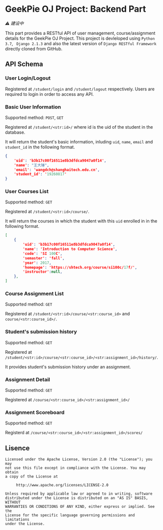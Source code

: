 # GeekPie OJ Project: Backend Part

*⚠️ 建设中*

This part provides a RESTful API of user management, course/assignment details for the GeekPie OJ Project. This project is devleloped using `Python 3.7`, ` Django 2.1.3` and also the latest version of `Django RESTful Framework` directly cloned from GitHub.

## API Schema

### User Login/Logout

Registered at `/student/login` and `/student/logout` respectively. Users are required to login in order to access any API.

### Basic User Information

Supported method: `POST`, `GET`

Registered at `/student/<str:id>/` where id is the uid of the student in the database.

It will return the student's basic information, inluding `uid`, `name`, `email` and `student_id` in the following format.

```json
{
    'uid': 'b3b17c00f16511e8b3dfdca9047a0f14',
    'name': "王大锤",
    'email': 'wangdch@shanghaitech.edu.cn',
    'student_id': '19260817'
}
```

### User Courses List

Supported method: `GET`

Registered at `/student/<str:id>/course/`.

It will return the courses in which the student with this `uid` enrolled in in the following format.

```json
[
    {
        'uid': 'b3b17c00f16511e8b3dfdca9047a0f14',
        'name': 'Introduction to Computer Science',
        'code': 'SI 100C',
        'semaster': 'fall',
        'year': 2017,
        'homepage': 'https://shtech.org/course/si100c/17f/',
        'instructor':null,
    },
]
```

### Course Assignment List

Supported method: `GET`

Registered at `/student/<str:id>/course/<str:course_id>` and `course/<str:course_id>/`.

### Student's submission history

Supported method: `GET`

Registered at `/student/<str:id>/course/<str:course_id>/<str:assignment_id>/history/`.

It provides student's submission history under an assignment.

### Assignment Detail

Supported method: `GET`

Registered at `/course/<str:course_id>/<str:assignment_id>/`

### Assignment Scoreboard

Supported method: `GET`

Registerd at `/course/<str:course_id>/<str:assignment_id>/scores/`

## Lisence

```
Licensed under the Apache License, Version 2.0 (the "License"); you may
not use this file except in compliance with the License. You may obtain
a copy of the License at

     http://www.apache.org/licenses/LICENSE-2.0

Unless required by applicable law or agreed to in writing, software
distributed under the License is distributed on an "AS IS" BASIS, WITHOUT
WARRANTIES OR CONDITIONS OF ANY KIND, either express or implied. See the
License for the specific language governing permissions and limitations
under the License.
```
